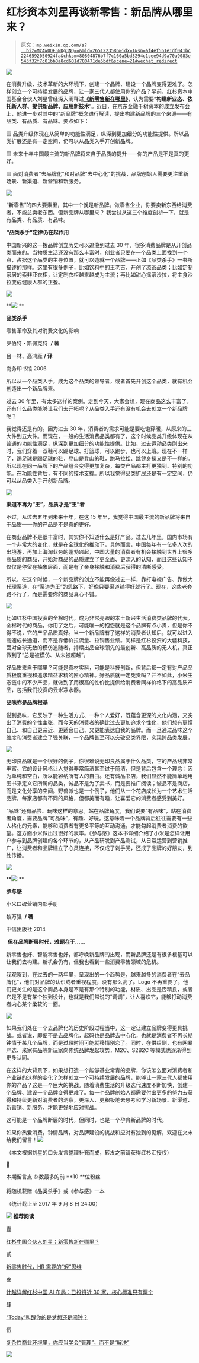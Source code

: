 # 红杉资本刘星再谈新零售：新品牌从哪里来？

> 原文：[`mp.weixin.qq.com/s?__biz=MzAwODE5NDg3NQ==&mid=2651223586&idx=1&sn=af4ef561e1df041bc2246592050924fa&chksm=80804876b7f7c160a5bd3294c1cee94d9a70a9083e543f32f7c01bb0a8cd601d700471de5bdf&scene=21#wechat_redirect`](http://mp.weixin.qq.com/s?__biz=MzAwODE5NDg3NQ==&mid=2651223586&idx=1&sn=af4ef561e1df041bc2246592050924fa&chksm=80804876b7f7c160a5bd3294c1cee94d9a70a9083e543f32f7c01bb0a8cd601d700471de5bdf&scene=21#wechat_redirect)

![](img/704bb81af35b836832cd7db64f37213a.png)

在消费升级、技术革新的大环境下，创建一个品牌、建设一个品牌变得更难了。怎样创立一个可持续发展的品牌，让一家三代人都使用你的产品？早前，红杉资本中国基金合伙人刘星曾经深入阐释过[**《新零售新在哪里》**](http://mp.weixin.qq.com/s?__biz=MzAwODE5NDg3NQ==&mid=2651223014&idx=1&sn=f806b6befe1a3caf534cfdaf7ec209a4&chksm=80804db2b7f7c4a4ba58dbb621163f21c28858c0a8a69964971353c031cf49803df08c9fdd8b&scene=21#wechat_redirect)，认为需要“**构建新业态、依托新人群、提供新品牌、应用新技术**”。近日，在京东金融千树资本的成立发布会上，他进一步对其中的“新品牌”概念进行解读，提出构建新品牌的三个来源——有品类、有品质、有品味。要点如下：

▨ 品类升级体现在从简单的功能性满足，纵深到更加细分的功能性提供。所以品类扩展还是有一定空间，仍可以从品类入手开创新品牌。

▨ 未来十年中国最主流的新品牌将来自于品质的提升——你的产品是不是真的更好。

▨ 面对消费者"去品牌化"和对品牌"去中心化"的挑战，品牌创始人需要更注重新场景、新渠道、新营销和新服务。

![](img/6c2d3733be297779806d4ddc9b400b11.png)

“新零售”的四大要素里，其中一个就是新品牌。做零售企业，你要卖新东西给消费者，不能总卖老东西。但新品牌从哪里来？ 我尝试从这三个维度剖析一下，就是有品类、有品质、有品味。

**“品类杀手”定律仍在起作用**

中国新兴的这一拨品牌创立历史可以追溯到过去 30 年，很多消费品牌是从开创品类而来的。当物质生活还没有那么丰富时，创业者只要在一个品类上面找到一个点，占据这个品类的主导位置，就可以造就一个品牌——正如《品类杀手》一书所描述的那样。这里有很多例子，比如饮料中的王老吉，开创了凉茶品类；比如定制家居的索非亚衣柜，让定制衣柜越来越成为主流；再比如甜心摇滚沙拉，将主食沙拉变成健康人群的正餐。

![](img/49365066646a688ba2b9aa89d311c880.png)

**![](img/5cc01b6bd51b277a40be1ac467bda0e7.png) **

**品类杀手**

零售革命及其对消费文化的影响

罗伯特・斯佩克特  **/ 著**

吕一林、高鸿雁 **/ 译**

商务印书馆 2006

所以从一个品类入手，成为这个品类的领导者，或者首先开创这个品类，就有机会创造出一个新品牌来。

过去 30 年里，有太多这样的案例。走到今天，大家会想，现在商品这么丰富了，还有什么品类能够让我们去开拓呢？从品类入手还有没有机会去创立一个新品牌呢？

我觉得还是有的。因为过去 30 年，消费者的需求可能是要吃饱穿暖，从原来的三大件到五大件。而现在，一般的生活消费品类都有了，这个时候品类升级体现在从普通的功能性满足，纵深到更加细分的功能性提供。比如，过去运动品类刚出来时，我们穿着一双鞋可以踢足球、打篮球，可以跑步，也可以上班。现在不一样了，踢足球是踢足球的鞋，登山是登山的鞋，跑马拉松、跳健身操又是不一样的。所以现在同一品牌下的产品组合变得更加复杂，每类产品都主打更独到、特别的功能。在功能性背后，有不同的技术支撑。所以我觉得品类扩展还是有一定空间，仍可以从品类入手开创新品牌。

![](img/153442412259ef4bfd9dec098c869aad.png)

**渠道不再为“王”，品质才是“王”者**

不过，从过去五年到未来十年，在这 15 年里，我觉得中国最主流的新品牌将来自于品质——你的产品是不是真的更好。

在商业品牌不是很丰富时，其实你不知道什么是好产品。过去几年里，国内市场有一个非常大的变化，就是在全球化的推动下，具体而言，中国每年有一亿多人次的出境游，再加上海淘业务的蓬勃兴起，中国大量的消费者有机会接触到世界上很多高品质的商品，开始对商品的品质建立了更全面、更深入的认知，而且这些认知不仅仅是停留在抽象层面，而是有了亲身接触和消费后获得的清晰感受。

所以，在这个时候，一个新品牌的创立不能再像过去一样，靠打电视广告、靠做大代理渠道，在“渠道为王”的思路下，好像只要渠道铺得好就行了。现在，这些老套路不行了，而是需要你的商品真心不错。

![](img/ed1ae8d640f2b676011363c961b84649.png)

比如红杉中国投资的全棉时代，成为非常亮眼的本土新兴生活消费类品牌的代表。全棉时代的商品，你用了之后，可能唯一的抱怨就是这个品牌有点小贵，但是你不得不说，它的产品品质真好。当一个新品牌有了这样的消费者认知后，就可以进入高速成长通道，而不是靠低价拉流量、拉销售业绩。同样是红杉投资的大疆科技，面对全球无数的模仿追随者，持续出品全球领先的最创新、高品质的无人机，真正做到了“总是被模仿、从未被超越”。

好品质来自于哪里？可能是真材实料，可能是科技创新，但背后都一定有对产品品质极度重视和追求精益求精的匠心精神。好品质就一定死贵吗？并不如此，小米生态链中的不少产品，就做到了用很高的性价比提供给消费者同样价格下的高品质产品，包括我们投资的云米净水器。

**品味亦是品牌根基**

说到品味，它反映了一种生活方式、一种个人爱好，既蕴含更深的文化内涵，又突出了消费的个性主张，而今天的消费者的确比过去更加追求个性化，他们想有更懂自己、和自己更亲近、更适合自己、又更能表达自我的品牌。而一旦通过品味这个维度和消费者建立了强关联，一个品牌甚至可以突破品类界限，实现跨品类发展。

![](img/87c0b3e84c4add0f6d9ff77ac5f5364e.png)

无印良品就是一个很好的例子，你很难说无印良品属于什么品类，它的产品线非常丰富。它的设计风格让人觉得非常简洁甚至过于简洁，但是背后包含一个理念：因为单纯和空白，所以能容纳所有人的自由。还有诚品书店，我们显然不能简单地用图书来定义它所属的品类，诚品不是为了卖书，而是要推广阅读；诚品不是商店，而是文化分享的空间。野兽派也是一个例子，他们从一个花店成长为一个艺术生活品牌，每家店都有不同的风格，但都美而有趣，让喜爱它的消费者感受到美好。

“品味“还有品尝、玩味这样的意思。站在品牌角度，我们说要”有品味“，站在消费者角度，需要品牌”可品味“，有趣、好玩。这意味着一个品牌背后往往需要有一些人格化的元素，能够和消费者有更多平等的互动沟通，才能勾起消费者消费的欲望。这方面小米做出过很好的表率。《参与感》这本书详细介绍了小米是怎样让用户参与到品牌创建的各个环节的，从产品研发到产品测试，从日常运营到营销推广，让消费者和品牌建立了心灵连接，不仅成了剁手党，还成了品牌的好朋友，到处传播。

![](img/f22f7ebd4d6b4f4c45df5ddcc4104184.png)

**![](img/5cc01b6bd51b277a40be1ac467bda0e7.png) **

**参与感**

小米口碑营销内部手册

黎万强  **/ 著**

中信出版社 2014

 **但在品牌断层时代，难题在于……**

新零售也好、智能零售也好，都呼唤新品牌的出现，而新品牌还是有很多根基可以让我们去构建。新机会仍有，但我也看到一些消费零售领域的危机。

我观察到，在过去的一两年里，呈现出的一个趋势是，越来越多的消费者在“去品牌化”，他们对品牌的认识或者重视程度，没有那么高了。Logo 不再重要了，他们更关注的是这个商品本身是不是有那个特别的功能，材质、出品是否精良，或者它是不是有某个独到设计，也就是我们常说的“调调”，让人喜欢它，能够打动消费者内心某个柔软的一面。

![](img/39dcc3bf608e23b7a0314cd9c542c3e5.png)

如果我们处在一个去品牌化的历史阶段过程当中，这一定让建立品牌变得更具挑战。或者说，即便不是去品牌化，起码也是品牌去中心化，也就是消费者不再长期钟情于某几个品牌，而是过段时间可能就移情别恋了。同时，在供给侧，也有网易严选、米家有品等新玩家向传统品牌发起攻势，M2C、S2B2C 等模式也逐渐得到更多认同。

在这样的大背景下，如果想打造一个能够基业常青的品牌，你该怎么面对消费者和产业链的这样的变化？怎样创立一个可持续发展的品牌，能够让一家三代人都使用你的产品？这是一个巨大的挑战。随着消费生活的升级迭代速度不断加快，创建一个品牌、建设一个品牌变得更难了。每一个品牌创始人都需要付出更多的努力去获得和持续更新对消费者的洞察，更深入、更积极地去思考和学习新场景、新渠道、新营销、新服务，才能更好地应对挑战。

这可能是一个品牌断层的时代，但同时，也是一个孕育新品牌的时代。

如果你热爱消费，钟情品牌，对品牌建设的挑战和应对有独到的见解，欢迎在文末给我们留言！******![](img/28f61dcf26ae7905461afd8c84de9c20.png)******

（本文根据刘星的口头发言整理补充而成，转发之前请获得红杉汇授权）

📖

本期留言点 👍数最多的前 **10 **位粉丝

将随机获赠《品类杀手》或《参与感》一本

（统计截止至 2017 年 9 月 8 日 24:00）

**![](img/5cc01b6bd51b277a40be1ac467bda0e7.png) 推荐阅读**

壹

[红杉中国合伙人刘星：新零售新在哪里？](http://mp.weixin.qq.com/s?__biz=MzAwODE5NDg3NQ==&mid=2651223014&idx=1&sn=f806b6befe1a3caf534cfdaf7ec209a4&chksm=80804db2b7f7c4a4ba58dbb621163f21c28858c0a8a69964971353c031cf49803df08c9fdd8b&scene=21#wechat_redirect)

贰

[新零售时代，HR 需要的“轻”思维](http://mp.weixin.qq.com/s?__biz=MzAwODE5NDg3NQ==&mid=2651223551&idx=1&sn=b625d53c64497d0e37a40a4626c53fb7&chksm=80804babb7f7c2bd1f328ab9e01d89edbfdf0eddf54e04edabece9d68bf6bd8ec67a200ce840&scene=21#wechat_redirect)

叁

[计越详解红杉中国 AI 布局：已投资近 30 家，核心标准只有两个](http://mp.weixin.qq.com/s?__biz=MzAwODE5NDg3NQ==&mid=2651223559&idx=1&sn=d95c7ceb99e75a7903b20ded39a7b4c4&chksm=80804853b7f7c1454a7e4ecf9365d1831890fffa6096c30d093e827baf28e2e06723a30cbb59&scene=21#wechat_redirect)

肆

[“Today”叫醒你的是梦想还是闹钟？](http://mp.weixin.qq.com/s?__biz=MzAwODE5NDg3NQ==&mid=2651223568&idx=1&sn=dcfa370075a0acd2c64323825331021c&chksm=80804844b7f7c152528259ddedbf37a03d6e58122f666a6a60b950a01db42a231121e5afc760&scene=21#wechat_redirect)

伍

[复杂性商业环境里，你应当学会“管理”，而不是“解决”](http://mp.weixin.qq.com/s?__biz=MzAwODE5NDg3NQ==&mid=2651223572&idx=1&sn=a7f919df1f6f26681435076288631415&chksm=80804840b7f7c15630e239c84cfc16329f4f6223296b6296d80a403934a502a9836723153046&scene=21#wechat_redirect)

![](img/30e12c1534f7b4bc826212be968f158e.png)